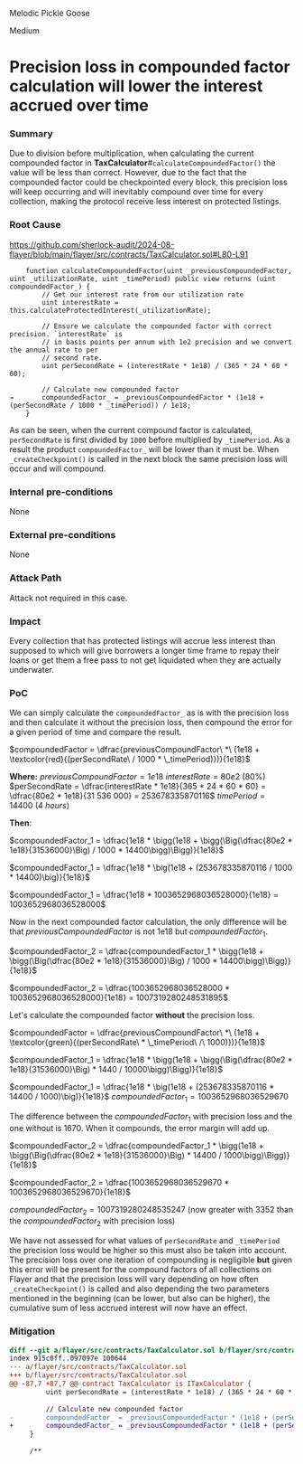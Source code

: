 Melodic Pickle Goose

Medium

# Precision loss in compounded factor calculation will lower the interest accrued over time

### Summary

Due to division before multiplication, when calculating the current compounded factor in **TaxCalculator**#`calculateCompoundedFactor()` the value will be less than correct. However, due to the fact that the compounded factor could be checkpointed every block, this precision loss will keep occurring and will inevitably compound over time for every collection, making the protocol receive less interest on protected listings.


### Root Cause

https://github.com/sherlock-audit/2024-08-flayer/blob/main/flayer/src/contracts/TaxCalculator.sol#L80-L91
```solidity
    function calculateCompoundedFactor(uint _previousCompoundedFactor, uint _utilizationRate, uint _timePeriod) public view returns (uint compoundedFactor_) {
        // Get our interest rate from our utilization rate
        uint interestRate = this.calculateProtectedInterest(_utilizationRate);

        // Ensure we calculate the compounded factor with correct precision. `interestRate` is
        // in basis points per annum with 1e2 precision and we convert the annual rate to per
        // second rate.
        uint perSecondRate = (interestRate * 1e18) / (365 * 24 * 60 * 60);

        // Calculate new compounded factor
→       compoundedFactor_ = _previousCompoundedFactor * (1e18 + (perSecondRate / 1000 * _timePeriod)) / 1e18;
    }
```

As can be seen, when the current compound factor is calculated, `perSecondRate` is first divided by `1000` before multiplied by  `_timePeriod`. As a result the product `compoundedFactor_` will be lower than it must be. When `_createCheckpoint()` is called in the next block the same precision loss will occur and will compound.


### Internal pre-conditions

None

### External pre-conditions

None

### Attack Path

Attack not required in this case.


### Impact

Every collection that has protected listings will accrue less interest than supposed to which will give borrowers a longer time frame to repay their loans or get them a free pass to not get liquidated when they are actually underwater.


### PoC

We can simply calculate the `compoundedFactor_` as is with the precision loss and then calculate it without the precision loss, then compound the error for a given period of time and compare the result.

$`compoundedFactor = \dfrac{previousCompoundFactor\ *\ (1e18 + \textcolor{red}{(perSecondRate\ / 1000 * \_timePeriod)})}{1e18}`$

**Where:**
$previousCompoundFactor = 1e18$
$`interestRate = 80e2\ (80\%)`$
$perSecondRate = \dfrac{interestRate * 1e18}{365 * 24 * 60 * 60} = \dfrac{80e2 * 1e18}{31 536 000} = 253678335870116$
$timePeriod = 14400\ (4\ hours)$

**Then**:

$compoundedFactor_1 = \dfrac{1e18 * \bigg(1e18 + \bigg(\Big(\dfrac{80e2 * 1e18}{31536000}\Big) / 1000 * 14400\bigg)\Bigg)}{1e18}$

$compoundedFactor_1 = \dfrac{1e18 * \big(1e18 + (253678335870116 / 1000 * 14400)\big)}{1e18}$

$compoundedFactor_1 = \dfrac{1e18 * 1003652968036528000}{1e18} = 1003652968036528000$


Now in the next compounded factor calculation, the only difference will be that $previousCompoundedFactor$ is not 1e18 but $compoundedFactor_1$.

$compoundedFactor_2 = \dfrac{compoundedFactor_1 * \bigg(1e18 + \bigg(\Big(\dfrac{80e2 * 1e18}{31536000}\Big) / 1000 * 14400\bigg)\Bigg)}{1e18}$

$compoundedFactor_2 = \dfrac{1003652968036528000 * 1003652968036528000}{1e18} = 1007319280248531895$


Let's calculate the compounded factor **without** the precision loss.

$`compoundedFactor = \dfrac{previousCompoundFactor\ *\ (1e18 + \textcolor{green}{(perSecondRate\ * \_timePeriod\ /\ 1000)})}{1e18}`$

$compoundedFactor_1 = \dfrac{1e18 * \bigg(1e18 + \bigg(\Big(\dfrac{80e2 * 1e18}{31536000}\Big) * 1440 / 10000\bigg)\Bigg)}{1e18}$

$compoundedFactor_1 = \dfrac{1e18 * \big(1e18 + (253678335870116 * 14400 / 1000)\big)}{1e18}$
$compoundedFactor_1 = 1003652968036529670$

The difference between the $compoundedFactor_1$ with precision loss and the one without is $1670$. When it compounds, the error margin will add up.

$compoundedFactor_2 = \dfrac{compoundedFactor_1 * \bigg(1e18 + \bigg(\Big(\dfrac{80e2 * 1e18}{31536000}\Big) * 14400 / 1000\bigg)\Bigg)}{1e18}$

$compoundedFactor_2 = \dfrac{1003652968036529670 * 1003652968036529670}{1e18}$

$`compoundedFactor_2 = 1007319280248535247`$ (now greater with $`3352`$ than the $`compoundedFactor_2`$ with precision loss)



We have not assessed for what values of `perSecondRate` and `_timePeriod` the precision loss would be higher so this must also be taken into account. The precision loss over one iteration of compounding is negligible **but** given this error will be present for the compound factors of all collections on Flayer and that the precision loss will vary depending on how often `_createCheckpoint()` is called and also depending the two parameters mentioned in the beginning (can be lower, but also can be higher), the cumulative sum of less accrued interest will now have an effect.


### Mitigation

```diff
diff --git a/flayer/src/contracts/TaxCalculator.sol b/flayer/src/contracts/TaxCalculator.sol
index 915c0ff..097097e 100644
--- a/flayer/src/contracts/TaxCalculator.sol
+++ b/flayer/src/contracts/TaxCalculator.sol
@@ -87,7 +87,7 @@ contract TaxCalculator is ITaxCalculator {
         uint perSecondRate = (interestRate * 1e18) / (365 * 24 * 60 * 60);
 
         // Calculate new compounded factor
-        compoundedFactor_ = _previousCompoundedFactor * (1e18 + (perSecondRate / 1000 * _timePeriod)) / 1e18;
+        compoundedFactor_ = _previousCompoundedFactor * (1e18 + (perSecondRate * _timePeriod / 1000)) / 1e18;
     }
 
     /**
```
